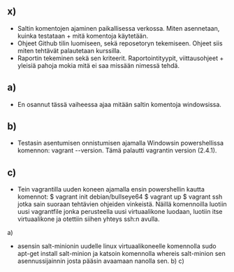 ## x) 
- Saltin komentojen ajaminen paikallisessa verkossa. Miten asennetaan, kuinka testataan + mitä komentoja käytetään.
- Ohjeet Github tilin luomiseen, sekä reposetoryn tekemiseen. Ohjeet siis miten tehtävät palautetaan kurssilla.
- Raportin tekeminen sekä sen kriteerit. Raportointityypit, viittausohjeet + yleisiä pahoja mokia mitä ei saa missään nimessä tehdä.

## a)
- En osannut tässä vaiheessa ajaa mitään saltin komentoja windowsissa.
  
## b)
- Testasin asentumisen onnistumisen ajamalla Windowsin powershellissa komennon: vagrant --version. Tämä palautti vagrantin version (2.4.1).
  
## c)
- Tein vagrantilla uuden koneen ajamalla ensin powershellin kautta komennot: $ vagrant init debian/bullseye64 $ vagrant up $ vagrant ssh jotka sain suoraan tehtävien ohjeiden vinkeistä. Näillä komennoilla luotiin uusi vagrantfile jonka perusteella uusi virtuaalikone luodaan, luotiin itse virtuaalikone ja otettiin siihen yhteys ssh:n avulla.
  

a) 
- asensin salt-minionin uudelle linux virtuaalikoneelle komennolla sudo apt-get install salt-minion ja katsoin komennolla whereis salt-minion sen asennussijainnin josta pääsin avaamaan nanolla sen.
b)
c)
